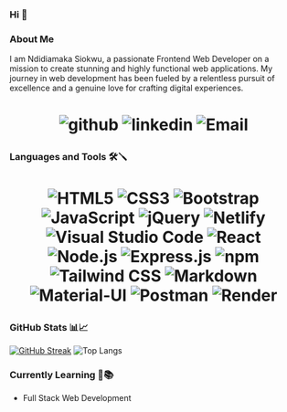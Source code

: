 ### Hi 👋

### About Me
I am Ndidiamaka Siokwu, a passionate Frontend Web Developer on a mission to create stunning and highly functional web applications. My journey in web development has been fueled by a relentless pursuit of excellence and a genuine love for crafting digital experiences.

<h1 align="center">
  
  ![github](https://img.shields.io/badge/GitHub-000000?style=for-the-badge&logo=GitHub&logoColor=white) ![linkedin](https://img.shields.io/badge/linkedin-0A66C2?style=for-the-badge&logo=linkedin&logoColor=white) ![Email](https://img.shields.io/badge/email-EA4335?style=for-the-badge&logo=emailin&logoColor=white)

</h1>

### Languages and Tools 🛠️🪛
<h1 align="center">
  
![HTML5](https://img.shields.io/badge/HTML-E34F26?style=for-the-badge&logo=html5&logoColor=white) ![CSS3](https://img.shields.io/badge/CSS-1572B6?&style=for-the-badge&logo=css3&logoColor=white) ![Bootstrap](https://img.shields.io/badge/Bootstrap-563D7C?style=for-the-badge&logo=bootstrap&logoColor=white) ![JavaScript](https://img.shields.io/badge/JavaScript-F7DF1E?style=for-the-badge&logo=javascript&logoColor=black) ![jQuery](https://img.shields.io/badge/jQuery-0769AD?style=for-the-badge&logo=jquery&logoColor=white) ![Netlify](https://img.shields.io/badge/Netlify-00C7B7?style=for-the-badge&logo=netlify&logoColor=white) ![Visual Studio Code](https://img.shields.io/badge/Visual_Studio_Code-0078D4?style=for-the-badge&logo=visual%20studio%20code&logoColor=white) ![React](https://img.shields.io/badge/React-20232A?style=for-the-badge&logo=react&logoColor=61DAFB)  ![Node.js](https://img.shields.io/badge/Node.js-339933?style=for-the-badge&logo=nodejs&logoColor=white) ![Express.js](https://img.shields.io/badge/Express.js-404D59?style=for-the-badge&logo=expressjs&logoColor=white) ![npm](https://img.shields.io/badge/npm-CB3837?style=for-the-badge&logo=npm&logoColor=white) ![Tailwind CSS](https://img.shields.io/badge/Tailwind_CSS-38B2AC?style=for-the-badge&logo=tailwind-css&logoColor=white) ![Markdown](https://img.shields.io/badge/Markdown-000000?style=for-the-badge&logo=markdown&logoColor=white)  ![Material-UI](https://img.shields.io/badge/Material--UI-0081CB?style=for-the-badge&logo=material-ui&logoColor=white) ![Postman](https://img.shields.io/badge/postman-FF6C37?style=for-the-badge&logo=postman&logoColor=white)  ![Render](https://img.shields.io/badge/render-46E3B7?style=for-the-badge&logo=render&logoColor=white)

</h1>

### GitHub Stats 📊📈
[![GitHub Streak](https://streak-stats.demolab.com?user=ladykays&theme=transparent&hide_border=true&card_width=495)](https://git.io/streak-stats) ![Top Langs](https://github-readme-stats.vercel.app/api/top-langs/?username=ladykays&theme=transparent&hide_border=true)

### Currently Learning 🧠📚
* Full Stack Web Development
  
<!--
**ladykays/ladykays** is a ✨ _special_ ✨ repository because its `README.md` (this file) appears on your GitHub profile.

Here are some ideas to get you started:

- 🔭 I’m currently working on ...
- 🌱 I’m currently learning ...
- 👯 I’m looking to collaborate on ...
- 🤔 I’m looking for help with ...
- 💬 Ask me about ...
- 📫 How to reach me: ...
- 😄 Pronouns: ...
- ⚡ Fun fact: ...
-->
